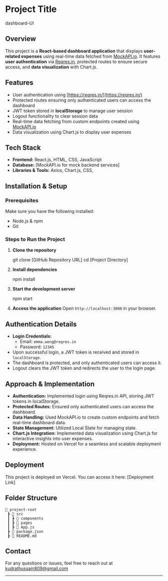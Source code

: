 # Project Title
dashboard-UI

## Overview
This project is a **React-based dashboard application** that displays **user-related expenses** using real-time data fetched from [MockAPI.io](https://mockapi.io/). It features **user authentication** via [Reqres.in](https://reqres.in/), protected routes to ensure secure access, and **data visualization** with Chart.js.

## Features
- User authentication using [https://reqres.in/](https://reqres.in/)
- Protected routes ensuring only authenticated users can access the dashboard
- JWT token stored in **localStorage** to manage user session
- Logout functionality to clear session data
- Real-time data fetching from custom endpoints created using [MockAPI.io](https://mockapi.io/)
- Data visualization using Chart.js to display user expenses

## Tech Stack
- **Frontend:** React.js, HTML, CSS, JavaScript
- **Database:** [MockAPI.io for mock backend services]
- **Libraries & Tools:** Axios,  Chart.js, CSS,

## Installation & Setup
### Prerequisites
Make sure you have the following installed:
- Node.js & npm 
- Git

### Steps to Run the Project
1. **Clone the repository**
   
   git clone [GitHub Repository URL]
   cd [Project Directory]
   
2. **Install dependencies**

   npm install

3. **Start the development server**

   npm start

4. **Access the application**
   Open `http://localhost:3000` in your browser.

## Authentication Details
- **Login Credentials:**
  - Email: `emma.wong@reqres.in`
  - Password: `12345`
- Upon successful login, a JWT token is received and stored in `localStorage`.
- The dashboard is protected, and only authenticated users can access it.
- Logout clears the JWT token and redirects the user to the login page.

## Approach & Implementation
- **Authentication:** Implemented login using Reqres.in API, storing JWT tokens in localStorage.
- **Protected Routes:** Ensured only authenticated users can access the dashboard.
- **Data Handling:** Used MockAPI.io to create custom endpoints and fetch real-time dashboard data.
- **State Management:** Utilized Local State for managing state.
- **Chart.js Integration:** Implemented data visualization using Chart.js for interactive insights into user expenses.
- **Deployment:** Hosted on Vercel for a seamless and scalable deployment experience.

## Deployment
This project is deployed on Vercel. You can access it here: [Deployment Link]

## Folder Structure
```
📂 project-root
 ┣ 📂 src
 ┃ ┣ 📂 components
 ┃ ┣ 📂 pages
 ┃ ┣ 📜 App.js
 ┣ 📜 package.json
 ┣ 📜 README.md
```

## Contact
For any questions or issues, feel free to reach out at kudrathussain809@gmail.com

---
